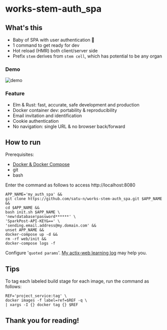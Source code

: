 # works-stem-auth_spa

[demo]: https://user-images.githubusercontent.com/49983831/95659183-2c1d1e00-0b5a-11eb-951e-f23cde2e57c4.gif
[docker]: https://docs.docker.com/get-docker/
[how to email]: https://github.com/satu-n/study-actix-web-simple-auth-server#using-sparkpost-to-send-registration-email

## What's this

* Baby of SPA with user authentication &#x1F476;
* 1 command to get ready for dev
* Hot reload (HMR) both client/server side
* Prefix `stem` derives from `stem cell`, which has potential to be any organ

### Demo

![demo][demo]

### Feature

* Elm & Rust: fast, accurate, safe development and production
* Docker container dev: portability & reproducibility
* Email invitation and identification
* Cookie authentication
* No navigation: single URL & no browser back/forward

## How to run

Prerequisites:

* [Docker & Docker Compose][docker]
* git
* bash

Enter the command as follows to access http://localhost:8080
```
APP_NAME='my_auth_spa' &&
git clone https://github.com/satu-n/works-stem-auth_spa.git $APP_NAME &&
cd $APP_NAME &&
bash init.sh $APP_NAME \
'new!database!password******' \
'SparkPost-API-KEY&==' \
'sending.email.address@my.domain.com' &&
unset APP_NAME &&
docker-compose up -d &&
rm -rf web/init &&
docker-compose logs -f
```
Configure '`quoted params`'.
[My actix-web learning log][how to email] may help you.

## Tips

To tag each labeled build stage for each image, run the command as follows:
```
REF='project_service:tag' \
docker images -f label=ref=$REF -q \
| xargs -I {} docker tag {} $REF
```

## Thank you for reading!

